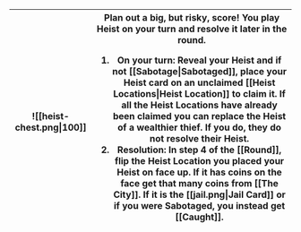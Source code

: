 |![[heist-chest.png\|100]]|Plan out a big, but risky, score! You play **Heist** on your turn and resolve it later in the round.<ol><li>On your turn: Reveal your **Heist** and if not [[Sabotage\|Sabotaged]], place your **Heist** card on an unclaimed [[Heist Locations\|Heist Location]] to claim it. If all the **Heist Locations** have already been claimed you can replace the **Heist** of a wealthier thief. If you do, they do not resolve their **Heist**.</li><li>Resolution: In step 4 of the [[Round]], flip the **Heist Location** you placed your **Heist** on face up. If it has coins on the face get that many coins from [[The City]]. If it is the [[jail.png\|Jail Card]] or if you were **Sabotaged**, you instead get [[Caught]].</li></ol>|
|-|-|
